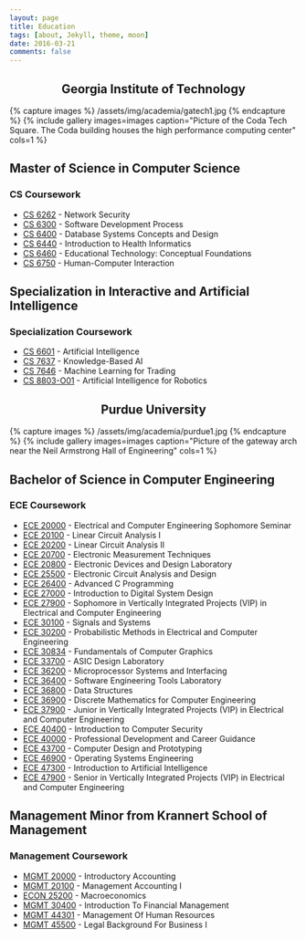 ```yaml
---
layout: page
title: Education
tags: [about, Jekyll, theme, moon]
date: 2016-03-21
comments: false
---
```


## <center>Georgia Institute of Technology</center>

{% capture images %}
    /assets/img/academia/gatech1.jpg
{% endcapture %}
{% include gallery images=images caption="Picture of the Coda Tech Square. The Coda building houses the high performance computing center" cols=1 %}

## Master of Science in Computer Science
### CS Coursework
* [CS 6262](http://www.omscs.gatech.edu/cs-6262-network-security) - Network Security
* [CS 6300](http://www.omscs.gatech.edu/cs-6300-software-development-process) - Software Development Process
* [CS 6400](http://www.omscs.gatech.edu/cs-6400-database-systems-concepts-and-design) - Database Systems Concepts and Design
* [CS 6440](http://www.omscs.gatech.edu/cs-6440-intro-health-informatics) - Introduction to Health Informatics
* [CS 6460](http://www.omscs.gatech.edu/cs-6460-educational-technology) - Educational Technology: Conceptual Foundations
* [CS 6750](http://omscs.gatech.edu/cs-6750-human-computer-interaction) - Human-Computer Interaction


## Specialization in Interactive and Artificial Intelligence
### Specialization Coursework
* [CS 6601](http://www.omscs.gatech.edu/cs-6601-artificial-intelligence) - Artificial Intelligence
* [CS 7637](http://www.omscs.gatech.edu/cs-7637-knowledge-based-artificial-intelligence-cognitive-systems) - Knowledge-Based AI
* [CS 7646](http://www.omscs.gatech.edu/cs-7646-machine-learning-trading) - Machine Learning for Trading
* [CS 8803-O01](http://www.omscs.gatech.edu/cs-8803-artificial-intelligence-robotics) - Artificial Intelligence for Robotics

<!--<center><a href="http://taylantatli.github.io/Moon"><b>Moon</b></a> is a minimal, one column jekyll theme.</center>-->

## <center>Purdue University</center>

{% capture images %}
    /assets/img/academia/purdue1.jpg
{% endcapture %}
{% include gallery images=images caption="Picture of the gateway arch near the Neil Armstrong Hall of Engineering" cols=1 %}

## Bachelor of Science in Computer Engineering
### ECE Coursework
* [ECE 20000](https://engineering.purdue.edu/ECE/Academics/Undergraduates/UGO/CourseInfo/courseInfo?courseid=32&show=true&type=undergrad) - Electrical and Computer Engineering Sophomore Seminar
* [ECE 20100](https://engineering.purdue.edu/ECE/Academics/Undergraduates/UGO/CourseInfo/courseInfo?courseid=601&show=true&type=undergrad) - Linear Circuit Analysis I
* [ECE 20200](https://engineering.purdue.edu/ECE/Academics/Undergraduates/UGO/CourseInfo/courseInfo?courseid=540&show=true&type=undergrad) - Linear Circuit Analysis II
* [ECE 20700](https://engineering.purdue.edu/ECE/Academics/Undergraduates/UGO/CourseInfo/courseInfo?courseid=29&show=true&type=undergrad) - Electronic Measurement Techniques
* [ECE 20800](https://engineering.purdue.edu/ECE/Academics/Undergraduates/UGO/CourseInfo/courseInfo?courseid=30&show=true&type=undergrad) - Electronic Devices and Design Laboratory
* [ECE 25500](https://engineering.purdue.edu/ECE/Academics/Undergraduates/UGO/CourseInfo/courseInfo?courseid=630&show=true&type=undergrad) - Electronic Circuit Analysis and Design
* [ECE 26400](https://engineering.purdue.edu/ECE/Academics/Undergraduates/UGO/CourseInfo/courseInfo?courseid=591&show=true&type=undergrad) - Advanced C Programming
* [ECE 27000](https://engineering.purdue.edu/ECE/Academics/Undergraduates/UGO/CourseInfo/courseInfo?courseid=607&show=true&type=undergrad) - Introduction to Digital System Design
* [ECE 27900](https://engineering.purdue.edu/ECE/Academics/Undergraduates/UGO/CourseInfo/courseInfo?courseid=526&show=true&type=undergrad) - Sophomore in Vertically Integrated Projects (VIP) in Electrical and Computer Engineering
* [ECE 30100](https://engineering.purdue.edu/ECE/Academics/Undergraduates/UGO/CourseInfo/courseInfo?courseid=33&show=true&type=undergrad) - Signals and Systems
* [ECE 30200](https://engineering.purdue.edu/ECE/Academics/Undergraduates/UGO/CourseInfo/courseInfo?courseid=34&show=true&type=undergrad) - Probabilistic Methods in Electrical and Computer Engineering
* [ECE 30834](https://engineering.purdue.edu/ECE/Academics/Undergraduates/UGO/CourseInfo/courseInfo?courseid=584&show=true&type=undergrad) - Fundamentals of Computer Graphics
* [ECE 33700](https://engineering.purdue.edu/ECE/Academics/Undergraduates/UGO/CourseInfo/courseInfo?courseid=613&show=true&type=undergrad) - ASIC Design Laboratory
* [ECE 36200](https://engineering.purdue.edu/ECE/Academics/Undergraduates/UGO/CourseInfo/courseInfo?courseid=612&show=true&type=undergrad) - Microprocessor Systems and Interfacing
* [ECE 36400](https://engineering.purdue.edu/ECE/Academics/Undergraduates/UGO/CourseInfo/courseInfo?courseid=624&show=true&type=undergrad) - Software Engineering Tools Laboratory
* [ECE 36800](https://engineering.purdue.edu/ECE/Academics/Undergraduates/UGO/CourseInfo/courseInfo?courseid=542&show=true&type=undergrad) - Data Structures
* [ECE 36900](https://engineering.purdue.edu/ECE/Academics/Undergraduates/UGO/CourseInfo/courseInfo?courseid=47&show=true&type=undergrad) - Discrete Mathematics for Computer Engineering
* [ECE 37900](https://engineering.purdue.edu/ECE/Academics/Undergraduates/UGO/CourseInfo/courseInfo?courseid=535&show=true&type=undergrad) - Junior in Vertically Integrated Projects (VIP) in Electrical and Computer Engineering
* [ECE 40400](https://engineering.purdue.edu/ECE/Academics/Undergraduates/UGO/CourseInfo/courseInfo?courseid=515&show=true&type=undergrad) - Introduction to Computer Security
* [ECE 40000](https://engineering.purdue.edu/ECE/Academics/Undergraduates/UGO/CourseInfo/courseInfo?courseid=357&show=true&type=undergrad) - Professional Development and Career Guidance
* [ECE 43700](https://engineering.purdue.edu/ECE/Academics/Undergraduates/UGO/CourseInfo/courseInfo?courseid=143&show=true&type=undergrad) - Computer Design and Prototyping
* [ECE 46900](https://engineering.purdue.edu/ECE/Academics/Undergraduates/UGO/CourseInfo/courseInfo?courseid=56&show=true&type=undergrad) - Operating Systems Engineering
* [ECE 47300](https://engineering.purdue.edu/ECE/Academics/Undergraduates/UGO/CourseInfo/courseInfo?courseid=64&show=true&type=undergrad) - Introduction to Artificial Intelligence
* [ECE 47900](https://engineering.purdue.edu/ECE/Academics/Undergraduates/UGO/CourseInfo/courseInfo?courseid=485&show=true&type=undergrad) - Senior in Vertically Integrated Projects (VIP) in Electrical and Computer Engineering

## Management Minor from Krannert School of Management
### Management Coursework
* [MGMT 20000](http://catalog.purdue.edu/preview_program.php?catoid=7&poid=6467&returnto=2935) - Introductory Accounting
* [MGMT 20100](http://catalog.purdue.edu/preview_program.php?catoid=7&poid=6467&returnto=2935) - Management Accounting I
* [ECON 25200](http://catalog.purdue.edu/preview_program.php?catoid=7&poid=6467&returnto=2935) - Macroeconomics
* [MGMT 30400](http://catalog.purdue.edu/preview_program.php?catoid=7&poid=6467&returnto=2935) - Introduction To Financial Management
* [MGMT 44301](http://catalog.purdue.edu/preview_program.php?catoid=7&poid=6467&returnto=2935) - Management Of Human Resources
* [MGMT 45500](http://catalog.purdue.edu/preview_program.php?catoid=7&poid=6467&returnto=2935) - Legal Background For Business I

<!--## Getting Started

[Install Moon](https://github.com/TaylanTatli/Moon){: .btn}-->
